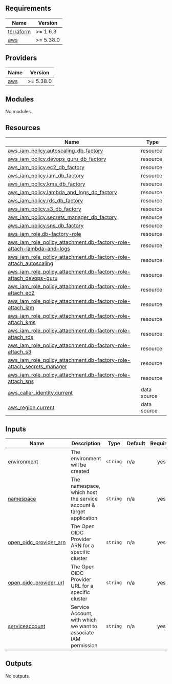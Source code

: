 <!-- BEGIN_TF_DOCS -->
## Requirements

| Name | Version |
|------|---------|
| <a name="requirement_terraform"></a> [terraform](#requirement\_terraform) | >= 1.6.3 |
| <a name="requirement_aws"></a> [aws](#requirement\_aws) | >= 5.38.0 |

## Providers

| Name | Version |
|------|---------|
| <a name="provider_aws"></a> [aws](#provider\_aws) | >= 5.38.0 |

## Modules

No modules.

## Resources

| Name | Type |
|------|------|
| [aws_iam_policy.autoscaling_db_factory](https://registry.terraform.io/providers/hashicorp/aws/latest/docs/resources/iam_policy) | resource |
| [aws_iam_policy.devops_guru_db_factory](https://registry.terraform.io/providers/hashicorp/aws/latest/docs/resources/iam_policy) | resource |
| [aws_iam_policy.ec2_db_factory](https://registry.terraform.io/providers/hashicorp/aws/latest/docs/resources/iam_policy) | resource |
| [aws_iam_policy.iam_db_factory](https://registry.terraform.io/providers/hashicorp/aws/latest/docs/resources/iam_policy) | resource |
| [aws_iam_policy.kms_db_factory](https://registry.terraform.io/providers/hashicorp/aws/latest/docs/resources/iam_policy) | resource |
| [aws_iam_policy.lambda_and_logs_db_factory](https://registry.terraform.io/providers/hashicorp/aws/latest/docs/resources/iam_policy) | resource |
| [aws_iam_policy.rds_db_factory](https://registry.terraform.io/providers/hashicorp/aws/latest/docs/resources/iam_policy) | resource |
| [aws_iam_policy.s3_db_factory](https://registry.terraform.io/providers/hashicorp/aws/latest/docs/resources/iam_policy) | resource |
| [aws_iam_policy.secrets_manager_db_factory](https://registry.terraform.io/providers/hashicorp/aws/latest/docs/resources/iam_policy) | resource |
| [aws_iam_policy.sns_db_factory](https://registry.terraform.io/providers/hashicorp/aws/latest/docs/resources/iam_policy) | resource |
| [aws_iam_role.db-factory-role](https://registry.terraform.io/providers/hashicorp/aws/latest/docs/resources/iam_role) | resource |
| [aws_iam_role_policy_attachment.db-factory-role-attach-lambda-and-logs](https://registry.terraform.io/providers/hashicorp/aws/latest/docs/resources/iam_role_policy_attachment) | resource |
| [aws_iam_role_policy_attachment.db-factory-role-attach_autoscaling](https://registry.terraform.io/providers/hashicorp/aws/latest/docs/resources/iam_role_policy_attachment) | resource |
| [aws_iam_role_policy_attachment.db-factory-role-attach_devops-guru](https://registry.terraform.io/providers/hashicorp/aws/latest/docs/resources/iam_role_policy_attachment) | resource |
| [aws_iam_role_policy_attachment.db-factory-role-attach_ec2](https://registry.terraform.io/providers/hashicorp/aws/latest/docs/resources/iam_role_policy_attachment) | resource |
| [aws_iam_role_policy_attachment.db-factory-role-attach_iam](https://registry.terraform.io/providers/hashicorp/aws/latest/docs/resources/iam_role_policy_attachment) | resource |
| [aws_iam_role_policy_attachment.db-factory-role-attach_kms](https://registry.terraform.io/providers/hashicorp/aws/latest/docs/resources/iam_role_policy_attachment) | resource |
| [aws_iam_role_policy_attachment.db-factory-role-attach_rds](https://registry.terraform.io/providers/hashicorp/aws/latest/docs/resources/iam_role_policy_attachment) | resource |
| [aws_iam_role_policy_attachment.db-factory-role-attach_s3](https://registry.terraform.io/providers/hashicorp/aws/latest/docs/resources/iam_role_policy_attachment) | resource |
| [aws_iam_role_policy_attachment.db-factory-role-attach_secrets_manager](https://registry.terraform.io/providers/hashicorp/aws/latest/docs/resources/iam_role_policy_attachment) | resource |
| [aws_iam_role_policy_attachment.db-factory-role-attach_sns](https://registry.terraform.io/providers/hashicorp/aws/latest/docs/resources/iam_role_policy_attachment) | resource |
| [aws_caller_identity.current](https://registry.terraform.io/providers/hashicorp/aws/latest/docs/data-sources/caller_identity) | data source |
| [aws_region.current](https://registry.terraform.io/providers/hashicorp/aws/latest/docs/data-sources/region) | data source |

## Inputs

| Name | Description | Type | Default | Required |
|------|-------------|------|---------|:--------:|
| <a name="input_environment"></a> [environment](#input\_environment) | The environment will be created | `string` | n/a | yes |
| <a name="input_namespace"></a> [namespace](#input\_namespace) | The namespace, which host the service account & target application | `string` | n/a | yes |
| <a name="input_open_oidc_provider_arn"></a> [open\_oidc\_provider\_arn](#input\_open\_oidc\_provider\_arn) | The Open OIDC Provider ARN for a specific cluster | `string` | n/a | yes |
| <a name="input_open_oidc_provider_url"></a> [open\_oidc\_provider\_url](#input\_open\_oidc\_provider\_url) | The Open OIDC Provider URL for a specific cluster | `string` | n/a | yes |
| <a name="input_serviceaccount"></a> [serviceaccount](#input\_serviceaccount) | Service Account, with which we want to associate IAM permission | `string` | n/a | yes |

## Outputs

No outputs.
<!-- END_TF_DOCS -->
